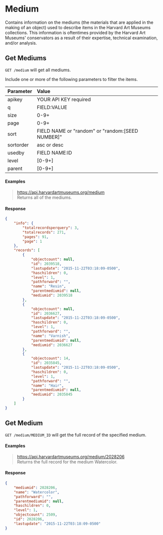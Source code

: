# Medium

Contains information on the mediums (the materials that are applied in the making of an object) used to describe items in the Harvard Art Museums collections. This information is oftentimes provided by the Harvard Art Museums' conservators as a result of their expertise, technical examination, and/or analysis.

## Get Mediums

`GET /medium` will get all mediums.

Include one or more of the following parameters to filter the items.

| Parameter | Value |
| :--------- | :----- |
| apikey | YOUR API KEY required |
| q | FIELD:VALUE |
| size | 0-9+ |
| page | 0-9+ |
| sort | FIELD NAME or "random" or "random:[SEED NUMBER]" |
| sortorder | asc or desc |
| usedby | FIELD NAME:ID |
| level | [0-9+] |
| parent | [0-9+] |

#### Examples

> https://api.harvardartmuseums.org/medium  
> Returns all of the mediums.

#### Response

```json
{
    "info": {
        "totalrecordsperquery": 3,
        "totalrecords": 271,
        "pages": 91,
        "page": 1
    },
    "records": [
        {
            "objectcount": null,
            "id": 2039518,
            "lastupdate": "2015-11-22T03:18:09-0500",
            "haschildren": 0,
            "level": 1,
            "pathforward": "",
            "name": "Resin",
            "parentmediumid": null,
            "mediumid": 2039518
        },
        {
            "objectcount": null,
            "id": 2036627,
            "lastupdate": "2015-11-22T03:18:09-0500",
            "haschildren": 0,
            "level": 1,
            "pathforward": "",
            "name": "Varnish",
            "parentmediumid": null,
            "mediumid": 2036627
        },
        {
            "objectcount": 14,
            "id": 2035845,
            "lastupdate": "2015-11-22T03:18:09-0500",
            "haschildren": 0,
            "level": 1,
            "pathforward": "",
            "name": "Hair",
            "parentmediumid": null,
            "mediumid": 2035845
        }
    ]
}
```

## Get Medium

`GET /medium/MEDIUM_ID` will get the full record of the specified medium.

#### Examples

> https://api.harvardartmuseums.org/medium/2028206   
> Returns the full record for the medium Watercolor.  

#### Response

```json
{
    "mediumid": 2028206,
    "name": "Watercolor",
    "pathforward": "",
    "parentmediumid": null,
    "haschildren": 0,
    "level": 1,
    "objectcount": 2509,
    "id": 2028206,
    "lastupdate": "2015-11-22T03:18:09-0500"
}
```
